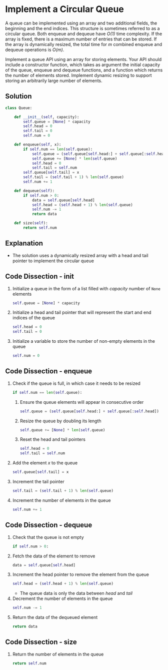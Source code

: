 # Implement a Circular Queue
A queue can be implemented using an array and two additional fields, the beginning and the end indices. This structure is sometimes referred to as a circular queue. Both enqueue and dequeue have _O(1)_ time complexity. If the array is fixed, there is a maximum number of entries that can be stored. If the array is dynamically resized, the total time for _m_ combined enqueue and dequeue operations is _O(m)_.

Implement a queue API using an array for storing elements. Your API should include a constructor function, which takes as argument the initial capacity of the queue, enqueue and dequeue functions, and a function which returns the number of elements stored. Implement dynamic resizing to support storing an arbitrarily large number of elements.

## Solution
```python
class Queue:

    def __init__(self, capacity):
        self.queue = [None] * capacity
        self.head = 0
        self.tail = 0
        self.num = 0

    def enqueue(self, x):
        if self.num == len(self.queue):
            self.queue = (self.queue[self.head:] + self.queue[:self.head])
            self.queue += [None] * len(self.queue)
            self.head = 0
            self.tail = self.num
        self.queue[self.tail] = x
        self.tail = (self.tail + 1) % len(self.queue)
        self.num += 1

    def dequeue(self):
        if self.num > 0:
            data = self.queue[self.head]
            self.head = (self.head + 1) % len(self.queue)
            self.num -= 1
            return data

    def size(self):
        return self.num
```

## Explanation
* The solution uses a dynamically resized array with a head and tail pointer to implement the circular queue

## Code Dissection - __init__
1. Initialize a queue in the form of a list filled with _capacity_ number of `None` elements
    ```python
    self.queue = [None] * capacity
    ```
2. Initialize a head and tail pointer that will represent the start and end indices of the queue
    ```python
    self.head = 0
    self.tail = 0
    ```
3. Initialize a variable to store the number of non-empty elements in the queue
    ```python
    self.num = 0
    ```

## Code Dissection - enqueue
1. Check if the queue is full, in which case it needs to be resized
    ```python
    if self.num == len(self.queue):
    ```
    1. Ensure the queue elements will appear in consecutive order
        ```python
        self.queue = (self.queue[self.head:] + self.queue[:self.head])
        ```
    2. Resize the queue by doubling its length
        ```python
        self.queue += [None] * len(self.queue)
        ```
    3. Reset the head and tail pointers
        ```python
        self.head = 0
        self.tail = self.num
        ```
2. Add the element _x_ to the queue
    ```python
    self.queue[self.tail] = x
    ```
3. Increment the tail pointer
    ```python
    self.tail = (self.tail + 1) % len(self.queue)
    ```
4. Increment the number of elements in the queue
    ```python
    self.num += 1
    ```

## Code Dissection - dequeue
1. Check that the queue is not empty
    ```python
    if self.num > 0:
    ```
2. Fetch the data of the element to remove
    ```python
    data = self.queue[self.head]
    ```
3. Increment the head pointer to remove the element from the queue
    ```python
    self.head = (self.head + 1) % len(self.queue)
    ```
    * The queue data is only the data between _head_ and _tail_
4. Decrement the number of elements in the queue
    ```python
    self.num -= 1
    ```
5. Return the data of the dequeued element
    ```python
    return data
    ```

## Code Dissection - size
1. Return the number of elements in the queue
    ```python
    return self.num
    ```